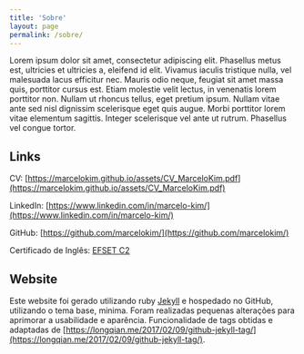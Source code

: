 ```yaml
---
title: 'Sobre'
layout: page
permalink: /sobre/
---
```

Lorem ipsum dolor sit amet, consectetur adipiscing elit. Phasellus metus est, ultricies et ultricies a, eleifend id elit. Vivamus iaculis tristique nulla, vel malesuada lacus efficitur nec. Mauris odio neque, feugiat sit amet massa quis, porttitor cursus est. Etiam molestie velit lectus, in venenatis lorem porttitor non. Nullam ut rhoncus tellus, eget pretium ipsum. Nullam vitae ante sed nisl dignissim scelerisque eget quis augue. Morbi porttitor lorem vitae elementum sagittis. Integer scelerisque vel ante ut rutrum. Phasellus vel congue tortor.


<h2>Links</h2>

CV:  [https://marcelokim.github.io/assets/CV_MarceloKim.pdf](https://marcelokim.github.io/assets/CV_MarceloKim.pdf)

LinkedIn: [https://www.linkedin.com/in/marcelo-kim/](https://www.linkedin.com/in/marcelo-kim/)

GitHub: [https://github.com/marcelokim/](https://github.com/marcelokim/)

Certificado de Inglês: [EFSET C2](https://marcelokim.github.io/assets/EF%20SET%20Certificate.pdf)

<h2>Website</h2>

Este website foi gerado utilizando ruby [Jekyll](https://github.com/jekyll/minima/) e hospedado no GitHub, utilizando o tema base, minima.
Foram realizadas pequenas alterações para aprimorar a usabilidade e aparência.
Funcionalidade de tags obtidas e adaptadas de [https://longqian.me/2017/02/09/github-jekyll-tag/](https://longqian.me/2017/02/09/github-jekyll-tag/).
